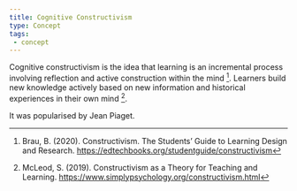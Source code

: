```yaml
---
title: Cognitive Constructivism
type: Concept
tags:
 - concept
---
```


Cognitive constructivism is the idea that learning is an incremental process involving reflection and active construction within the mind [^brauConstructivism2020]. Learners build new knowledge actively based on new information and historical experiences in their own mind [^mcleodConstructivismTheoryTeaching2019].

 It was popularised by Jean Piaget.



[^brauConstructivism2020]: Brau, B. (2020). Constructivism. The Students’ Guide to Learning Design and Research. https://edtechbooks.org/studentguide/constructivism
[^mcleodConstructivismTheoryTeaching2019]: McLeod, S. (2019). Constructivism as a Theory for Teaching and Learning. https://www.simplypsychology.org/constructivism.html
